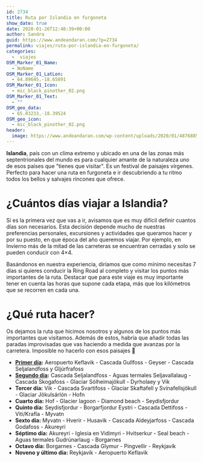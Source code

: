 ```yaml
---
id: 2734
title: Ruta por Islandia en furgoneta
show_date: true
date: 2020-01-26T12:40:39+00:00
author: Sandra
guid: https://www.andeandaran.com/?p=2734
permalink: viajes/ruta-por-islandia-en-furgoneta/
categories:
  -  viajes
OSM_Marker_01_Name:
  - NoName
OSM_Marker_01_LatLon:
  - 64.89645,-18.65891
OSM_Marker_01_Icon:
  - mic_black_pinother_02.png
OSM_Marker_01_Text:
  - ""
OSM_geo_data:
  - 65.03233,-18.39524
OSM_geo_icon:
  - mic_black_pinother_02.png
header:
  image: https://www.andeandaran.com/wp-content/uploads/2020/01/48768854727_5f1e485a5d_o.jpg
---
```

**Islandia**, país con un clima extremo y ubicado en una de las zonas más septentrionales del mundo es para cualquier amante de la naturaleza uno de esos países que "tienes que visitar". Es un festival de paisajes vírgenes. Perfecto para hacer una ruta en furgoneta e ir descubriendo a tu ritmo todos los bellos y salvajes rincones que ofrece.

# ¿Cuántos días viajar a Islandia?

Si es la primera vez que vas a ir, avisamos que es muy difícil definir cuantos días son necesarios. Esta decisión depende mucho de nuestras preferencias personales, excursiones y actividades que queramos hacer y por su puesto, en que época del año queremos viajar. Por ejemplo, en Invierno más de la mitad de las carreteras se encuentran cerradas y solo se pueden conducir con 4&#215;4.

Basándonos en nuestra experiencia, diríamos que como mínimo necesitas 7 días si quieres conducir la Ring Road al completo y visitar los puntos más importantes de la ruta. Destacar que para este viaje es muy importante tener en cuenta las horas que supone cada etapa, más que los kilómetros que se recorren en cada una.

# ¿Qué ruta hacer?

Os dejamos la ruta que hicimos nosotros y algunos de los puntos más importantes que visitamos. Además de estos, habría que añadir todas las paradas improvisadas que vas haciendo a medida que avanzas por la carretera. Imposible no hacerlo con esos paisajes 🙂

  * **[Primer día](https://www.andeandaran.com/viajes/primer-dia-en-islandia-del-aeropuerto-keflavik-a-seljalandfoss/):** Aeropuerto Keflavik - Cascada Gullfoss - Geyser - Cascada Seljalandfoss y Gljúrfrafoss
  * **[Segundo día](https://www.andeandaran.com/viajes/segundo-dia-en-islandia-de-seljalandfoss-a-vik/):** Cascada Seljalandfoss - Aguas termales Seljavallalaug - Cascada Skogafoss - Glaciar Sólheimajökull - Dyrholaey y Vik
  * **Tercer día:** Vik - Cascada Svartifoss - Glaciar Skaftafell y Svínafellsjökull - Glaciar Jökulsárlón - Hofn
  * **Cuarto día:** Hof - Glacier lagoon - Diamond beach - Seydisfjordur
  * **Quinto día:** Seydisfjordur - Borgarfjordur Eystri - Cascada Dettifoss - Viti/Krafla - Myvatn
  * **Sexto día:** Myvatn - Hverir - Husavik - Cascada Aldeyjarfoss - Cascada Godafoss - Akureyri
  * **Séptimo día:** Akureyri - Iglesia en Vidimyri - Hvitserkur - Seal beach - Aguas termales Gudrúnarlaug - Borgarnes
  * **Octavo día:** Borgarnes - Cascada Glymur - Pingvellir - Reykjavík
  * **Noveno y último día:** Reykjavík - Aeropuerto Keflavik